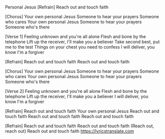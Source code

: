 Personal Jesus
[Refrain]
Reach out and touch faith
 
[Chorus]
Your own personal Jesus
Someone to hear your prayers
Someone who cares
Your own personal Jesus
Someone to hear your prayers
Someone who's there
 
[Verse 1]
Feeling unknown and you're all alone
Flesh and bone by the telephone
Lift up the receiver, I'll make you a believer
Take second best, put me to the test
Things on your chest you need to confess
I will deliver, you know I'm a forgiver
 
[Refrain]
Reach out and touch faith
Reach out and touch faith
 
[Chorus]
Your own personal Jesus
Someone to hear your prayers
Someone who cares
Your own personal Jesus
Someone to hear your prayers
Someone who's there
 
[Verse 2]
Feeling unknown and you're all alone
Flesh and bone by the telephone
Lift up the receiver, I'll make you a believer
I will deliver, you know I'm a forgiver
 
[Refrain]
Reach out and touch faith
Your own personal Jesus
Reach out and touch faith
Reach out and touch faith
Reach out and touch faith
 
[Refrain]
Reach out and touch faith
Reach out and touch faith
(Reach out, reach out)
Reach out and touch faith
https://lyricstranslate.com
